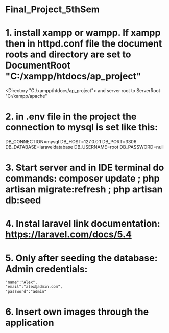 # Final_Project_5thSem
# 1. install xampp or wampp. If xampp then in httpd.conf file the document roots and directory are set to DocumentRoot "C:/xampp/htdocs/ap_project"
<Directory "C:/xampp/htdocs/ap_project"> and server root to ServerRoot "C:/xampp/apache"
# 2. in .env file in the project the connection to mysql is set like this: 
DB_CONNECTION=mysql
DB_HOST=127.0.0.1
DB_PORT=3306
DB_DATABASE=laraveldatabase
DB_USERNAME=root
DB_PASSWORD=null
# 3. Start server and in IDE terminal do commands: composer update ; php artisan migrate:refresh ; php artisan db:seed
# 4. Instal laravel link documentation: https://laravel.com/docs/5.4
# 5. Only after seeding the database: Admin credentials:
    "name":"Alex",
    "email":"alex@admin.com",
    "password":"admin"
# 6. Insert own images through the application
